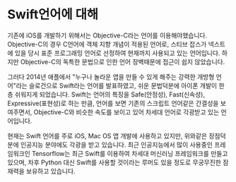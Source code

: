# Swift언어에 대해

기존에 iOS를 개발하기 위해서는 Objective-C라는 언어를 이용해야했습니다. Objective-C의 경우 C언어에 객체 지향 개념이 적용된 언어로, 스티브 잡스가 넥스트에 있을 당시 표준 프로그래밍 언어로 선정하여 현재까지 사용되고 있는 언어입니다. 하지만 Objective-C의 독특한 문법으로 인한 언어 장벽때문에 접근이 쉽지 않았습니다.

그러다 2014년 애플에서 "누구나 놀라운 앱을 만들 수 있게 해주는 강력한 개방형 언어"라는 슬로건으로 Swift라는 언어를 발표하였고, 쉬운 문법덕분에 아이폰 개발이 한층 쉬워지게 되었습니다. Swift는 언어의 특징을 Safe\(안정성\), Fast\(신속성\), Expressive\(표현성\)로 하는 만큼, 언어를 보면 기존의 스크립트 언어같은 간결성을 보여주면서, Objective-C와 비슷한 속도를 보이고 있어 차세대 언어로 각광받고 있는 언어입니다.

현재는 Swift 언어를 주로 iOS, Mac OS 앱 개발에 사용하고 있지만, 위와같은 장점덕분에 인공지능 분야에도 각광을 받고 있습니다. 최근 인공지능에서 많이 사용중인 프레임워크인 Tensorflow는 최근 Swift를 이용하여 차세대 머신러닝 프레임워크를 만들고 있으며, 차후 Python 대신 Swift를 사용할 것이라는 루머도 있을 정도로 무궁무진한 잠재력을 보유하고 있습니다.

